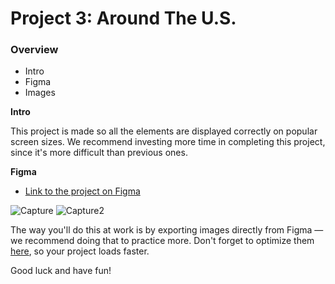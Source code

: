 # Project 3: Around The U.S.

### Overview  

* Intro  
* Figma  
* Images  
  
**Intro**
  
This project is made so all the elements are displayed correctly on popular screen sizes. We recommend investing more time in completing this project, since it's more difficult than previous ones.  
  
**Figma**  
  
* [Link to the project on Figma](https://www.figma.com/file/ii4xxsJ0ghevUOcssTlHZv/Sprint-3%3A-Around-the-US?node-id=0%3A1)  
  
![Capture](https://user-images.githubusercontent.com/91901016/189675236-fe09e623-6a23-4501-a176-b0505729afb3.PNG)
![Capture2](https://user-images.githubusercontent.com/91901016/189675244-7fc79217-5815-431d-93bb-a9674ba1db74.PNG)  
  
The way you'll do this at work is by exporting images directly from Figma — we recommend doing that to practice more. Don't forget to optimize them [here](https://tinypng.com/), so your project loads faster. 
  
Good luck and have fun!

